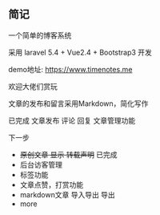 ## 简记

一个简单的博客系统

采用 laravel 5.4 + Vue2.4 + Bootstrap3 开发

demo地址: https://www.timenotes.me

欢迎大佬们赏玩

文章的发布和留言采用Markdown，简化写作

已完成 文章发布 评论 回复  文章管理功能

下一步 

- ~~原创文章 显示 转载声明~~ 已完成
- 后台访客管理
- 标签功能
- 文章点赞，打赏功能
- markdown文章 导入导出 导出
- more

